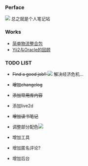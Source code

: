 ### Perface
![](/img/sosgII19.png) 总之就是个人笔记站

### Works

* [简单物流整合包](https://github.com/sockball/logistics)
* [Yii2与Oracle的回顾](https://www.jianshu.com/p/4dcf4b1c527e)

### TODO LIST

* ~~Find a good job!! ![](/img/sosg13_gray.png)~~ <span class='mosaic'>解决经济危机...</span>

* ~~增加changelog~~

* ~~添加常用库内容~~

* 添加live2d

* ~~增加读书笔记~~

* 调整部分配色![](/img/sosg08.png)

* 增加工具

* 增加匿名评论?

* 增加后台